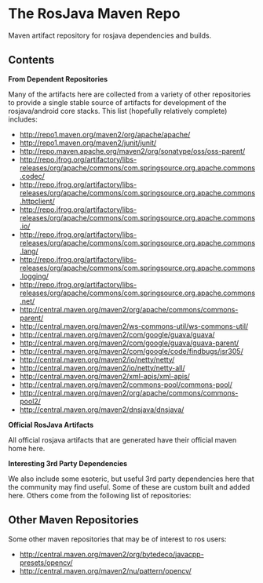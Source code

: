 # The RosJava Maven Repo

Maven artifact repository for rosjava dependencies and builds.

## Contents


**From Dependent Repositories**

Many of the artifacts here are collected from a variety of other repositories to provide a single stable source of artifacts for development of the rosjava/android core stacks. This list (hopefully relatively complete) includes:

* http://repo1.maven.org/maven2/org/apache/apache/
* http://repo1.maven.org/maven2/junit/junit/
* http://repo.maven.apache.org/maven2/org/sonatype/oss/oss-parent/
* http://repo.jfrog.org/artifactory/libs-releases/org/apache/commons/com.springsource.org.apache.commons.codec/
* http://repo.jfrog.org/artifactory/libs-releases/org/apache/commons/com.springsource.org.apache.commons.httpclient/
* http://repo.jfrog.org/artifactory/libs-releases/org/apache/commons/com.springsource.org.apache.commons.io/
* http://repo.jfrog.org/artifactory/libs-releases/org/apache/commons/com.springsource.org.apache.commons.lang/
* http://repo.jfrog.org/artifactory/libs-releases/org/apache/commons/com.springsource.org.apache.commons.logging/
* http://repo.jfrog.org/artifactory/libs-releases/org/apache/commons/com.springsource.org.apache.commons.net/
* http://central.maven.org/maven2/org/apache/commons/commons-parent/
* http://central.maven.org/maven2/ws-commons-util/ws-commons-util/
* http://central.maven.org/maven2/com/google/guava/guava/
* http://central.maven.org/maven2/com/google/guava/guava-parent/
* http://central.maven.org/maven2/com/google/code/findbugs/jsr305/
* http://central.maven.org/maven2/io/netty/netty/
* http://central.maven.org/maven2/io/netty/netty-all/
* http://central.maven.org/maven2/xml-apis/xml-apis/
* http://central.maven.org/maven2/commons-pool/commons-pool/
* http://central.maven.org/maven2/org/apache/commons/commons-pool2/
* http://central.maven.org/maven2/dnsjava/dnsjava/

**Official RosJava Artifacts**

All official rosjava artifacts that are generated have their official maven home here.

**Interesting 3rd Party Dependencies**

We also include some esoteric, but useful 3rd party dependencies here that the community may find useful. Some of these are custom built and added here. Others come from the following list of repositories:

## Other Maven Repositories

Some other maven repositories that may be of interest to ros users:

* http://central.maven.org/maven2/org/bytedeco/javacpp-presets/opencv/
* http://central.maven.org/maven2/nu/pattern/opencv/

